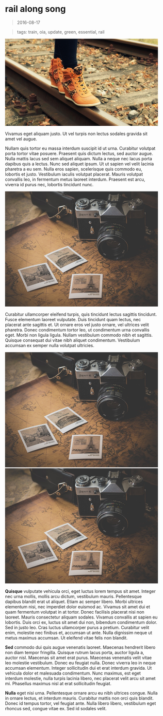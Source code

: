 rail along song
====

> 2016-08-17

> tags: train, oia, update, green, essential, rail

![boots](./boots.jpg)

Vivamus eget aliquam justo. Ut vel turpis non lectus sodales gravida sit amet vel augue. 


Nullam quis tortor eu massa interdum suscipit id ut urna. Curabitur volutpat porta tortor vitae posuere. Praesent quis dictum lectus, sed auctor augue. Nulla mattis lacus sed sem aliquet aliquam. Nulla a neque nec lacus porta dapibus quis a lectus. Nunc sed aliquet ipsum. Ut ut sapien vel velit lacinia pharetra a eu sem. Nulla eros sapien, scelerisque quis commodo eu, lobortis et justo. Vestibulum iaculis volutpat placerat. Mauris volutpat convallis leo, in fermentum metus laoreet interdum. Praesent est arcu, viverra id purus nec, lobortis tincidunt nunc.

![old](./old.jpg)

Curabitur ullamcorper eleifend turpis, quis tincidunt lectus sagittis tincidunt. Fusce elementum laoreet vulputate. Duis tincidunt quam lectus, nec placerat ante sagittis et. Ut ornare eros vel justo ornare, vel ultrices velit pharetra. Donec condimentum tortor leo, ut condimentum urna convallis eget. Morbi non ligula ligula. Nullam vestibulum commodo nibh et sagittis. Quisque consequat dui vitae nibh aliquet condimentum. Vestibulum accumsan ex semper nulla volutpat ultricies.

![old](./old.jpg)
![old](./old.jpg)

__Quisque__ vulputate vehicula orci, eget luctus lorem tempus sit amet. Integer nec urna mollis, mollis arcu dictum, vestibulum mauris. Pellentesque dapibus blandit erat ut aliquet. Etiam ac semper libero. Morbi ultrices elementum nisi, nec imperdiet dolor euismod ac. Vivamus sit amet dui et quam fermentum volutpat in at tortor. Donec facilisis placerat nisi non laoreet. Mauris consectetur aliquam sodales. Vivamus convallis at sapien eu lobortis. Duis orci ex, luctus sit amet dui non, bibendum condimentum dolor. Sed in justo leo. Cras luctus ullamcorper purus a pretium. Curabitur velit enim, molestie nec finibus et, accumsan ut ante. Nulla dignissim neque ut metus maximus accumsan. Ut eleifend vitae felis non blandit.

__Sed__ commodo dui quis augue venenatis laoreet. Maecenas hendrerit libero non diam tempor fringilla. Quisque rutrum lacus porta, auctor ligula a, auctor nisl. Maecenas sit amet erat purus. Maecenas venenatis velit vitae leo molestie vestibulum. Donec eu feugiat nulla. Donec viverra leo in neque accumsan elementum. Integer sollicitudin dui et erat interdum gravida. Ut vehicula dolor et malesuada condimentum. Nunc maximus, est eget interdum molestie, nulla turpis lacinia libero, nec placerat velit arcu sit amet mi. Phasellus maximus nisl at erat sollicitudin feugiat.

__Nulla__ eget nisi urna. Pellentesque ornare arcu eu nibh ultrices congue. Nulla in ornare lectus, et interdum mauris. Curabitur mattis non orci quis blandit. Donec id tempus tortor, vel feugiat ante. Nulla libero libero, vestibulum eget rhoncus sed, congue vitae ex. Sed id sodales velit.